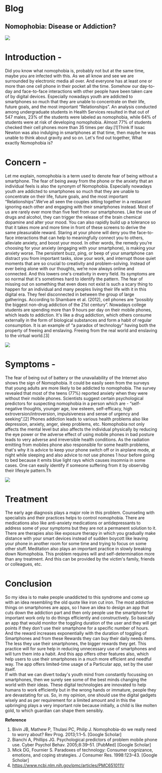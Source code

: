 # Blog
## **Nomophobia: Disease or Addiction?**

![](https://www.iberdrola.com/documents/20125/1507777/Nomofobia_746x419.jpg/593a02db-be64-f747-2702-8fa683fab827?t=1641285963834)

# Introduction -

Did you know what nomophobia is, probably not but at the same time, maybe you are infected with this. As we all know and see we are surrounded by electronic media all over. And everyone has at least one or more than one cell phone in their pocket all the time. Somehow our day-to-day and face-to-face interactions with other people have been taken care of by digital devices. Especially nowadays youth are addicted to smartphones so much that they are unable to concentrate on their life, future goals, and the most important “Relationships”. An analysis conducted among undergraduate students in Health Services resulted in that out of 547 males, 23% of the students were labeled as nomophobia, while 64% of students were at risk of developing nomophobia. Almost 77% of students checked their cell phones more than 35 times per day.[1]Think If Issac Newton was also indulging in smartphones at that time, then maybe he was unable to think about gravity and so on. Let's find out together, What exactly Nomophobia is?

# Concern -


Let me explain, nomophobia is a term used to denote fear of being without a smartphone. The fear of being away from the phone or the anxiety that an individual feels is also the synonym of Nomophobia. Especially nowadays youth are addicted to smartphones so much that they are unable to concentrate on their life, future goals, and the most important “Relationships”.We’ve all seen the couples sitting together in a restaurant ignoring each other and engaging with their smartphones instead. Most of us are rarely ever more than five feet from our smartphones. Like the use of drugs and alcohol, they can trigger the release of the brain chemical dopamine and alter your mood. You can also rapidly build up a tolerance so that it takes more and more time in front of these screens to derive the same pleasurable reward. Staring at your phone will deny you the face-to-face interactions that can help to meaningfully connect you to others, alleviate anxiety, and boost your mood. In other words, the remedy you’re choosing for your anxiety (engaging with your smartphone), is making your anxiety worse.
The persistent buzz, ping, or beep of your smartphone can distract you from important tasks, slow your work, and interrupt those quiet moments that are so crucial to creativity and problem-solving. Instead of ever being alone with our thoughts, we’re now always online and connected. And this lowers one's creativity in every field. Its symptoms are so normal that it's sometimes hard to identify the pattern. The fear of missing out on something that even does not exist is such a scary thing to happen for an individual and many peoples living their life with it in this digital era. They feel disconnected in between the group of large gatherings. According to Shambare et al. (2012), cell phones are “possibly the biggest non-drug addiction of the 21st century”. Nowadays college students are spending more than 9 hours per day on their mobile phones, which leads to addiction. It's like a drug addiction, which others consume externally in the form of biological substances and form a habit of regular consumption. It is an example of “a paradox of technology” having both the property of freeing and enslaving. Freeing from the real world and enslaving to the virtual world.[3]

![](https://curiousamigos.com/wp-content/uploads/2020/10/Word_of_the_year_final_resources1_16a31069687_large-1.jpg)


# Symptoms -

The fear of being out of battery or the unavailability of the Internet also shows the sign of Nomophobia. It could be easily seen from the surveys that young adults are more likely to be addicted to nomophobia. The survey revealed that most of the teens (77%) reported anxiety when they were without their mobile phones. Scientists suggest certain psychological predictors for suspecting nomophobia in a person which are - “self-negative thoughts, younger age, low esteem, self-efficacy, high extroversion/introversion, impulsiveness and sense of urgency and seeking”.[2] Phones addiction leads to various  health problems also like depression, anxiety, anger, sleep problems, etc. Nomophobia not only affects the mental level but also affects the individual physically by reducing the eye power or the adverse effect of using mobile phones in bad posture leads to very adverse and irreversible health conditions. As the radiation emitting from mobiles phone also responsible for some health problems, that's why it is advice to keep your phone switch off or in airplane mode, at night while sleeping and also advice to not use phones 1 hour before going to bed because it emits blue light rays which causes insomnia in some cases. One can easily identify if someone suffering from it by observibg their lifesyle pattern.Th

![](https://www.psychguides.com/wp-content/uploads/psychguides-shutterstock202263352-group_therapy.jpg)


# Treatment 


The early age diagnosis plays a major role in this problem. Counseling with specialists and their practices helps to control nomophobia. There are medications also like anti-anxiety medications or antidepressants to address some of your symptoms but they are not a permanent solution to it. There are therapies also like exposure therapy in which you gradually make distance with your smart devices instead of sudden boycott like leaving your phone in another room for some time and trying to focus on some other stuff. Meditation also plays an important practice in slowly breaking down Nomophobia. This problem requires will and self-determination more than any treatment. And this can be provided by the victim's family, friends or colleagues, etc. 

# Conclusion

So my idea is to make people unaddicted to this syndrome and come up with an idea resembling the old quote like iron cut iron. The most addictive things on smartphones are apps, so I have an idea to design an app that cuts down the addiction part and then only people use the smartphone for important work only to do things efficiently and constructively. 
So basically an app that would monitor the toggling duration of the user and they will get points if they don't use their smartphone for a specific number of hours. And the reward increases exponentially with the duration of toggling of Smartphones and from these Rewards they can buy their daily needs items. The less they use their smartphones, the bigger rewards they get. This practice will for sure help in reducing unnecessary use of smartphones and will turn them into a habit. And this app offers other features also, which help users to use their smartphones in a much more efficient and needful way. The app offers limited-time usage of a Particular app, set by the user itself.                                                                            
If with that we can divert today's youth mind from constantly focussing on smartphones, then we surely see some of the best minds changing the world with their ideas. These digital technologies are innovated to help humans to work efficiently but in the wrong hands or immature, people they are devastating for us. So, in my opinion, one should use the digital gadgets wisely and as per requirement for a limited amount and in this the upbringing plays a very important role because initially, a child is like molten gold, to which guardian can shape them sensibly.


**Reference**
1. Bivin JB, Mathew P, Thulasi PC, Philip J. Nomophobia-do we really need to worry about? Rev Prog. 2013;1:1–5. [Google Scholar]
2. Bianchi A, Phillips JG. Psychological predictors of problem mobile phone use. Cyber Psychol Behav. 2005;8:39–51. [PubMed] [Google Scholar]
3. Mick DG, Fournier S. Paradoxes of technology: Consumer cognizance, emotions, and coping strategies. J Consumer Res. 1998:123–43. [Google Scholar]
4. https://www.ncbi.nlm.nih.gov/pmc/articles/PMC6510111/

